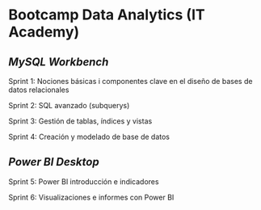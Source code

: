 # **Bootcamp Data Analytics  (IT Academy)**

## _MySQL Workbench_

Sprint 1: Nociones básicas i componentes clave en el diseño de bases de datos relacionales

Sprint 2: SQL avanzado (subquerys)

Sprint 3: Gestión de tablas, índices y vistas

Sprint 4: Creación y modelado de base de datos

## _Power BI Desktop_

Sprint 5: Power BI introducción e indicadores

Sprint 6: Visualizaciones e informes con Power BI
